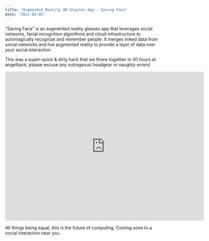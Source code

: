 ```yaml
---
title: "Augmented Reality AR Glasses App - Saving Face"
date: "2012-03-05"
---
```


"Saving Face" is an augmented reality glasses app that leverages social networks, facial recognition algorithms and cloud infrastructure to automagically recognize and remember people. It merges linked data from social networks and live augmented reality to provide a layer of data over your social interaction.

This was a super-quick & dirty hack that we threw together in 30 hours at angelhack, please excuse any outrageous headgear or naughty errors!

<iframe src="https://www.youtube-nocookie.com/embed/F4pgP7IPOqs" frameborder="0" width="640" height="480"></iframe>

All things being equal, this is the future of computing. Coming soon to a social interaction near you.
